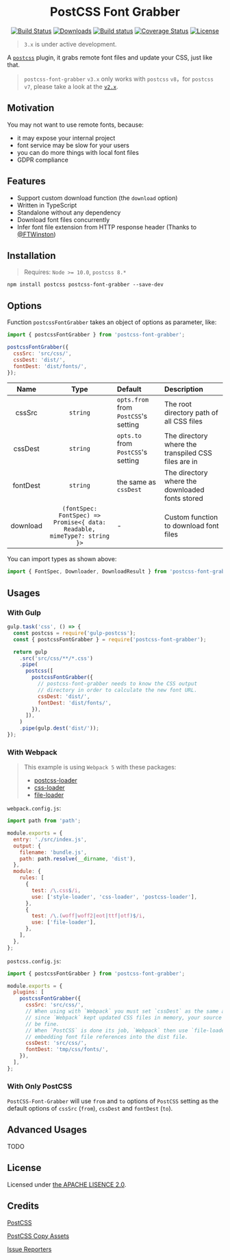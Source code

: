 <h1 align=center>
    PostCSS Font Grabber
</h1>

<p align="center">
  <a href="https://www.npmjs.com/package/postcss-font-grabber"><img src="https://img.shields.io/npm/v/postcss-font-grabber.svg?style=flat-square" alt="Build Status"></a>
  <a href="https://www.npmjs.com/package/postcss-font-grabber"><img src="https://img.shields.io/npm/dt/postcss-font-grabber.svg?style=flat-square" alt="Downloads"></a>
  <a href="https://github.com/aaronjan/postcss-font-grabber"><img src="https://github.com/aaronjan/postcss-font-grabber/workflows/Node.js%20CI/badge.svg?branch=master" alt="Build status" /></a>
  <a href="https://coveralls.io/github/AaronJan/postcss-font-grabber?branch=master"><img src="https://img.shields.io/coveralls/AaronJan/postcss-font-grabber.svg?style=flat-square" alt="Coverage Status"></a>
  <a href="https://www.npmjs.com/package/postcss-font-grabber"><img src="https://img.shields.io/npm/l/postcss-font-grabber.svg?style=flat-square" alt="License"></a>
</p>

> `3.x` is under active development.

A [`postcss`](https://github.com/postcss/postcss) plugin, it grabs remote font files and update your CSS, just like that.

> `postcss-font-grabber` `v3.x` only works with `postcss` `v8`，for `postcss` `v7`, please take a look at the [`v2.x`](https://github.com/AaronJan/postcss-font-grabber/tree/v1.x).

## Motivation

You may not want to use remote fonts, because:

- it may expose your internal project
- font service may be slow for your users
- you can do more things with local font files
- GDPR compliance

## Features

- Support custom download function (the `download` option)
- Written in TypeScript
- Standalone without any dependency
- Download font files concurrently
- Infer font file extension from HTTP response header (Thanks to [@FTWinston](https://github.com/FTWinston))

## Installation

> Requires: `Node >= 10.0`, `postcss 8.*`

```
npm install postcss postcss-font-grabber --save-dev
```

## Options

Function `postcssFontGrabber` takes an object of options as parameter, like:

```javascript
import { postcssFontGrabber } from 'postcss-font-grabber';

postcssFontGrabber({
  cssSrc: 'src/css/',
  cssDest: 'dist/',
  fontDest: 'dist/fonts/',
});
```

|   Name   |                                   Type                                   | Default                              | Description                                         |
| :------: | :----------------------------------------------------------------------: | :----------------------------------- | :-------------------------------------------------- |
|  cssSrc  |                                 `string`                                 | `opts.from` from `PostCSS`'s setting | The root directory path of all CSS files            |
| cssDest  |                                 `string`                                 | `opts.to` from `PostCSS`'s setting   | The directory where the transpiled CSS files are in |
| fontDest |                                 `string`                                 | the same as `cssDest`                | The directory where the downloaded fonts stored     |
| download | `(fontSpec: FontSpec) => Promise<{ data: Readable, mimeType?: string }>` | -                                    | Custom function to download font files              |

You can import types as shown above:

```typescript
import { FontSpec, Downloader, DownloadResult } from 'postcss-font-grabber';
```

## Usages

### With Gulp

```javascript
gulp.task('css', () => {
  const postcss = require('gulp-postcss');
  const { postcssFontGrabber } = require('postcss-font-grabber');

  return gulp
    .src('src/css/**/*.css')
    .pipe(
      postcss([
        postcssFontGrabber({
          // postcss-font-grabber needs to know the CSS output
          // directory in order to calculate the new font URL.
          cssDest: 'dist/',
          fontDest: 'dist/fonts/',
        }),
      ]),
    )
    .pipe(gulp.dest('dist/'));
});
```

### With Webpack

> This example is using `Webpack 5` with these packages:
>
> - [postcss-loader](https://github.com/postcss/postcss-loader)
> - [css-loader](https://github.com/webpack-contrib/css-loader)
> - [file-loader](https://github.com/webpack-contrib/file-loader)

`webpack.config.js`:

```javascript
import path from 'path';

module.exports = {
  entry: './src/index.js',
  output: {
    filename: 'bundle.js',
    path: path.resolve(__dirname, 'dist'),
  },
  module: {
    rules: [
      {
        test: /\.css$/i,
        use: ['style-loader', 'css-loader', 'postcss-loader'],
      },
      {
        test: /\.(woff|woff2|eot|ttf|otf)$/i,
        use: ['file-loader'],
      },
    ],
  },
};
```

`postcss.config.js`:

```javascript
import { postcssFontGrabber } from 'postcss-font-grabber';

module.exports = {
  plugins: [
    postcssFontGrabber({
      cssSrc: 'src/css/',
      // When using with `Webpack` you must set `cssDest` as the same as `cssSrc`,
      // since `Webpack` kept updated CSS files in memory, your source files will
      // be fine.
      // When `PostCSS` is done its job, `Webpack` then use `file-loader` to
      // embedding font file references into the dist file.
      cssDest: 'src/css/',
      fontDest: 'tmp/css/fonts/',
    }),
  ],
};
```

### With Only PostCSS

`PostCSS-Font-Grabber` will use `from` and `to` options of `PostCSS` setting as the default options of `cssSrc` (`from`), `cssDest` and `fontDest` (`to`).

## Advanced Usages

TODO

## License

Licensed under [the APACHE LISENCE 2.0](http://www.apache.org/licenses/LICENSE-2.0).

## Credits

[PostCSS](https://github.com/postcss/postcss)

[PostCSS Copy Assets](https://github.com/shutterstock/postcss-copy-assets)

[Issue Reporters](https://github.com/AaronJan/postcss-font-grabber/issues)

